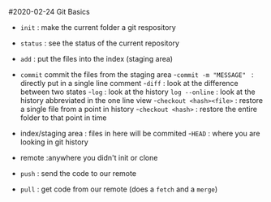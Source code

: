 #2020-02-24 Git Basics

- `init` : make the current folder a git respository
- `status` : see the status of the current repository
- `add` : put the files into the index (staging area)
- `commit` commit the files from the staging area
	-`commit -m "MESSAGE" ` : directly put in a single line comment
-`diff` : look at the difference between two states
-`log` : look at the history
	`log --online` : look at the history abbreviated in the one line view
-`checkout <hash><file>` : restore a single file from a point in history
	-`checkout <hash>` : restore the entire folder to that point in time

- index/staging area : files in here will be commited
-`HEAD` : where you are looking in git history

- remote :anywhere you didn't init or clone
- `push` : send the code to our remote
- `pull` : get code from our remote (does a `fetch` and a `merge`)

